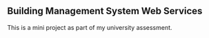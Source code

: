 ## Building Management System Web Services

This is a mini project as part of my university assessment.

